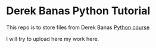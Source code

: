 # Derek Banas Python Tutorial

This repo is to store files from Derek Banas [Python course](https://www.udemy.com/course/ultimate-python-tutorial/)

I will try to upload here my work here.
